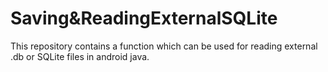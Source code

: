 # Saving&ReadingExternalSQLite
This repository contains a function which can be used for reading external .db or SQLite files in android java.
